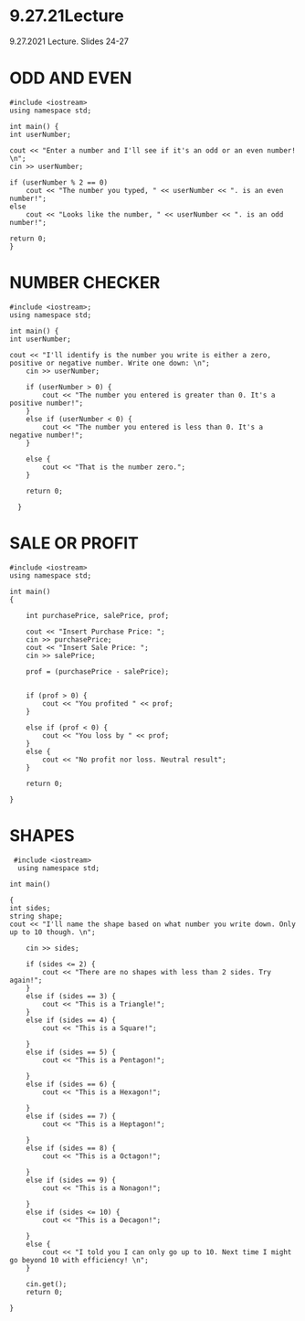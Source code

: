 # 9.27.21Lecture
9.27.2021 Lecture. Slides 24-27


      
  
# ODD AND EVEN    
    #include <iostream>
    using namespace std;
    
    int main() {
    int userNumber;

    cout << "Enter a number and I'll see if it's an odd or an even number! \n";
    cin >> userNumber;

    if (userNumber % 2 == 0)
        cout << "The number you typed, " << userNumber << ". is an even number!";
    else
        cout << "Looks like the number, " << userNumber << ". is an odd number!";

    return 0;
    }


# NUMBER CHECKER
      

    #include <iostream>;
    using namespace std;

    int main() {
    int userNumber;

    cout << "I'll identify is the number you write is either a zero, positive or negative number. Write one down: \n";
        cin >> userNumber;

        if (userNumber > 0) {
            cout << "The number you entered is greater than 0. It's a positive number!";
        }
        else if (userNumber < 0) {
            cout << "The number you entered is less than 0. It's a negative number!";
        }

        else {
            cout << "That is the number zero.";
        }

        return 0;

      }

# SALE OR PROFIT   
    #include <iostream>
    using namespace std; 

    int main()
    {

        int purchasePrice, salePrice, prof;

        cout << "Insert Purchase Price: ";
        cin >> purchasePrice;
        cout << "Insert Sale Price: ";
        cin >> salePrice;

        prof = (purchasePrice - salePrice);


        if (prof > 0) {
            cout << "You profited " << prof;
        }

        else if (prof < 0) {
            cout << "You loss by " << prof;
        }
        else {
            cout << "No profit nor loss. Neutral result";
        }

        return 0;

    }


# SHAPES
                        
     #include <iostream>
      using namespace std;

    int main()

    {
    int sides;
    string shape;
    cout << "I'll name the shape based on what number you write down. Only up to 10 though. \n";

        cin >> sides;

        if (sides <= 2) {
            cout << "There are no shapes with less than 2 sides. Try again!";
        }
        else if (sides == 3) {
            cout << "This is a Triangle!";
        }
        else if (sides == 4) {
            cout << "This is a Square!";

        }
        else if (sides == 5) {
            cout << "This is a Pentagon!";

        }
        else if (sides == 6) {
            cout << "This is a Hexagon!";

        }
        else if (sides == 7) {
            cout << "This is a Heptagon!";

        }
        else if (sides == 8) {
            cout << "This is a Octagon!";

        }
        else if (sides == 9) {
            cout << "This is a Nonagon!";

        }
        else if (sides <= 10) {
            cout << "This is a Decagon!";

        }
        else {
            cout << "I told you I can only go up to 10. Next time I might go beyond 10 with efficiency! \n";
        }

        cin.get();
        return 0;

    }
      
